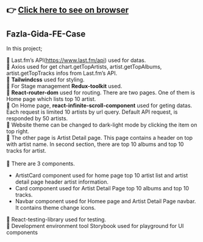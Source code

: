 ## :point_right: [Click here to see on browser](https://fazla-gida-case.vercel.app/)

## Fazla-Gida-FE-Case

In this project;<br/>

📌  Last.fm’s API(https://www.last.fm/api) used for datas. <br/>
📌 Axios used for get chart.getTopArtists, artist.getTopAlbums, artist.getTopTracks infos from Last.fm’s API.<br/>
📌 <b>Tailwindcss</b> used for styling.<br/>
📌 For Stage management <b>Redux-toolkit</b> used. <br/>
📌 <b> React-router-dom</b> used for routing. There are two pages. One of them is Home page which lists top 10 artist. <br/>
📌 On Home page,  <b> react-infinite-scroll-component</b> used for geting datas. Each request is limited 10 artists by url query. Default API request, is responded by 50 artists. <br/>
📌 Website theme can be changed to dark-light mode by clicking the item on top right. <br/>
📌 The other page is Artist Detail page. This page contains a header on top with artist name. In second section, there are top 10 albums and top 10 tracks for artist.<br/><br/>
📌 There are 3 components.
<ul>
<li> ArtistCard component used for home page top 10 artist list and artist detail page header artist information.</li>
<li> Card component used for Artist Detail Page top 10 albums and top 10 tracks.</li>
<li> Navbar component used for Homee page and Artist Detail Page navbar. It contains theme change icons.</li>
</ul>
📌 React-testing-library used for testing.<br/>
📌 Development environment tool Storybook used for playground for UI components 
